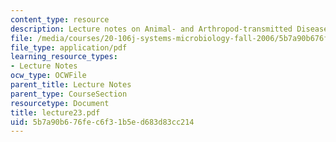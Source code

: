 ```yaml
---
content_type: resource
description: Lecture notes on Animal- and Arthropod-transmitted Diseases.
file: /media/courses/20-106j-systems-microbiology-fall-2006/5b7a90b676fec6f31b5ed683d83cc214_lecture23.pdf
file_type: application/pdf
learning_resource_types:
- Lecture Notes
ocw_type: OCWFile
parent_title: Lecture Notes
parent_type: CourseSection
resourcetype: Document
title: lecture23.pdf
uid: 5b7a90b6-76fe-c6f3-1b5e-d683d83cc214
---
```

